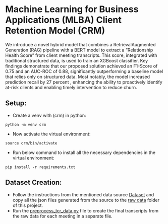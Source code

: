 # Machine Learning for Business Applications (MLBA) Client Retention Model (CRM) 

We introduce a novel hybrid model that combines a RetrievalAugmented Generation (RAG) pipeline with a BERT model to extract a ”Relationship Health Score” from client meeting transcripts. This score, integrated with traditional structured data, is used to train an XGBoost classifier. Key findings demonstrate that our proposed solution achieved an F1-Score of 0.75 and an AUC-ROC of 0.88, significantly outperforming a baseline model that relies only on structured data. Most notably, the model increased prediction recall by 27 percent , enhancing the ability to proactively identify at-risk clients and enabling timely intervention to reduce churn.

## Setup:
* Create a venv with (crm) in python:
```
python -m venv crm
```
* Now activate the virtual environment:
```
source crm/bin/activate
```

* Run below command to install all the necessary dependencies in the virtual environment:
```
pip install -r requirements.txt
```


## Dataset Creation:
* Follow the instructions from the mentioned data source [Dataset](https://github.com/microsoft/topic_conversation/) and copy all the json files generated from the source to the [raw data](./data/source) folder of this project.
* Run the [preprocess_tcr_data.py](./preprocess_tcr_data.py) file to create the final transcripts from the raw data for each meeting in a separate file. 


